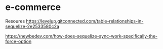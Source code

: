 # e-commerce

Resoures
https://levelup.gitconnected.com/table-relationships-in-sequelize-2e2533580c2a

https://newbedev.com/how-does-sequelize-sync-work-specifically-the-force-option
